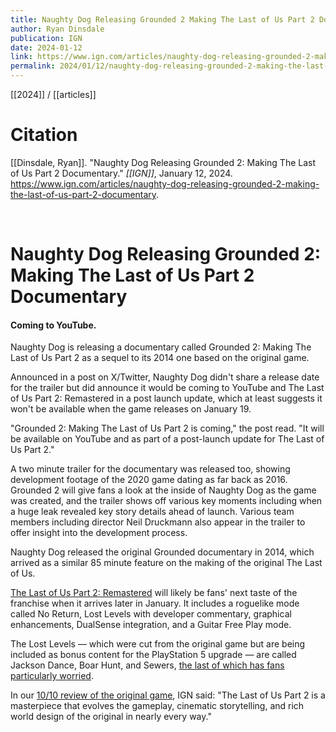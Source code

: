```yaml
---
title: Naughty Dog Releasing Grounded 2 Making The Last of Us Part 2 Documentary
author: Ryan Dinsdale
publication: IGN
date: 2024-01-12
link: https://www.ign.com/articles/naughty-dog-releasing-grounded-2-making-the-last-of-us-part-2-documentary
permalink: 2024/01/12/naughty-dog-releasing-grounded-2-making-the-last-of-us-part-2-documentary
---
```


[[2024]] / [[articles]]

# Citation

[[Dinsdale, Ryan]]. "Naughty Dog Releasing Grounded 2: Making The Last of Us Part 2 Documentary." *[[IGN]]*, January 12, 2024. <https://www.ign.com/articles/naughty-dog-releasing-grounded-2-making-the-last-of-us-part-2-documentary>.

<br>

# Naughty Dog Releasing Grounded 2: Making The Last of Us Part 2 Documentary

#### Coming to YouTube.

Naughty Dog is releasing a documentary called Grounded 2: Making The Last of Us Part 2 as a sequel to its 2014 one based on the original game.

Announced in a post on X/Twitter, Naughty Dog didn't share a release date for the trailer but did announce it would be coming to YouTube and The Last of Us Part 2: Remastered in a post launch update, which at least suggests it won't be available when the game releases on January 19.

"Grounded 2: Making The Last of Us Part 2 is coming," the post read. "It will be available on YouTube and as part of a post-launch update for The Last of Us Part 2."

A two minute trailer for the documentary was released too, showing development footage of the 2020 game dating as far back as 2016. Grounded 2 will give fans a look at the inside of Naughty Dog as the game was created, and the trailer shows off various key moments including when a huge leak revealed key story details ahead of launch. Various team members including director Neil Druckmann also appear in the trailer to offer insight into the development process.

Naughty Dog released the original Grounded documentary in 2014, which arrived as a similar 85 minute feature on the making of the original The Last of Us.

[The Last of Us Part 2: Remastered](https://www.ign.com/articles/the-last-of-us-part-2-remastered-for-ps5-confirmed-for-january-2024) will likely be fans' next taste of the franchise when it arrives later in January. It includes a roguelike mode called No Return, Lost Levels with developer commentary, graphical enhancements, DualSense integration, and a Guitar Free Play mode.

The Lost Levels — which were cut from the original game but are being included as bonus content for the PlayStation 5 upgrade — are called Jackson Dance, Boar Hunt, and Sewers, [the last of which has fans particularly worried](https://www.ign.com/articles/the-last-of-us-part-2-remastereds-lost-levels-revealed-and-fans-are-already-spooked).

In our [10/10 review of the original game](https://www.ign.com/articles/the-last-of-us-part-2-review), IGN said: "The Last of Us Part 2 is a masterpiece that evolves the gameplay, cinematic storytelling, and rich world design of the original in nearly every way."